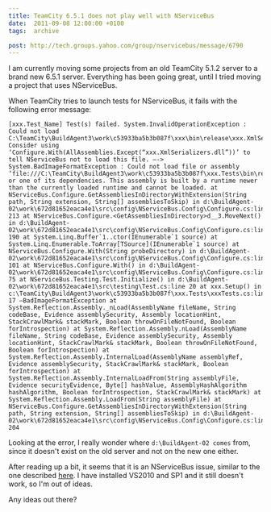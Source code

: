 ```yaml
---
title: TeamCity 6.5.1 does not play well with NServiceBus
date:  2011-09-08 12:00:00 +0100
tags:  archive

post: http://tech.groups.yahoo.com/group/nservicebus/message/6790
---
```


I am currently moving some projects from an old TeamCity 5.1.2 server to a brand
new 6.5.1 server. Everything has been going great, until I tried moving a project
that uses NServiceBus.

When TeamCity tries to launch tests for NServiceBus, it fails with the following
error message:

	[xxx.Test_Name] Test(s) failed. System.InvalidOperationException : Could not load C:\TeamCity\BuildAgent3\work\c53933ba5b3b087f\xxx\bin\release\xxx.XmlSerializers.dll. Consider using ‘Configure.With(AllAssemblies.Except(“xxx.XmlSerializers.dll”))’ to tell NServiceBus not to load this file. —-> System.BadImageFormatException : Could not load file or assembly ‘file:///C:\TeamCity\BuildAgent3\work\c53933ba5b3b087f\xxx.Tests\bin\release\xxx.XmlSerializers.dll’ or one of its dependencies. This assembly is built by a runtime newer than the currently loaded runtime and cannot be loaded. at NServiceBus.Configure.GetAssembliesInDirectoryWithExtension(String path, String extension, String[] assembliesToSkip) in d:\BuildAgent-02\work\672d81652eaca4e1\src\config\NServiceBus.Config\Configure.cs:line 213 at NServiceBus.Configure.<GetAssembliesInDirectory>d__3.MoveNext() in d:\BuildAgent-02\work\672d81652eaca4e1\src\config\NServiceBus.Config\Configure.cs:line 190 at System.Linq.Buffer`1..ctor(IEnumerable`1 source) at System.Linq.Enumerable.ToArray[TSource](IEnumerable`1 source) at NServiceBus.Configure.With(String probeDirectory) in d:\BuildAgent-02\work\672d81652eaca4e1\src\config\NServiceBus.Config\Configure.cs:line 101 at NServiceBus.Configure.With() in d:\BuildAgent-02\work\672d81652eaca4e1\src\config\NServiceBus.Config\Configure.cs:line 75 at NServiceBus.Testing.Test.Initialize() in d:\BuildAgent-02\work\672d81652eaca4e1\src\testing\Test.cs:line 20 at xxx.Setup() in c:\TeamCity\BuildAgent3\work\c53933ba5b3b087f\xxx.Tests\xxxTests.cs:line 17 –BadImageFormatException at System.Reflection.Assembly._nLoad(AssemblyName fileName, String codeBase, Evidence assemblySecurity, Assembly locationHint, StackCrawlMark& stackMark, Boolean throwOnFileNotFound, Boolean forIntrospection) at System.Reflection.Assembly.nLoad(AssemblyName fileName, String codeBase, Evidence assemblySecurity, Assembly locationHint, StackCrawlMark& stackMark, Boolean throwOnFileNotFound, Boolean forIntrospection) at System.Reflection.Assembly.InternalLoad(AssemblyName assemblyRef, Evidence assemblySecurity, StackCrawlMark& stackMark, Boolean forIntrospection) at System.Reflection.Assembly.InternalLoadFrom(String assemblyFile, Evidence securityEvidence, Byte[] hashValue, AssemblyHashAlgorithm hashAlgorithm, Boolean forIntrospection, StackCrawlMark& stackMark) at System.Reflection.Assembly.LoadFrom(String assemblyFile) at NServiceBus.Configure.GetAssembliesInDirectoryWithExtension(String path, String extension, String[] assembliesToSkip) in d:\BuildAgent-02\work\672d81652eaca4e1\src\config\NServiceBus.Config\Configure.cs:line 204

Looking at the error, I really wonder where `d:\BuildAgent-02 comes` from, since
it doesn't exist on the old server and not on the new one either.

After reading up a bit, it seems that it is an NServiceBus issue, similar to the
one described [here]({{page.post}}). I have installed VS2010 and SP1 and it still
doesn't work, so I'm out of ideas.

Any ideas out there?